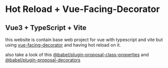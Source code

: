 # Hot Reload + Vue-Facing-Decorator
## Vue3 + TypeScript + Vite

this website is contain base web project for vue with typescript and vite but using [vue-facing-decorator](https://www.npmjs.com/package/vue-facing-decorator) and having hot reload on it.


also take a look of this [@babel/plugin-proposal-class-properties](https://www.npmjs.com/package/@babel/plugin-proposal-class-properties) and [@babel/plugin-proposal-decorators](https://www.npmjs.com/package/@babel/plugin-proposal-decorators)